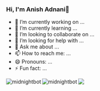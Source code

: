 ### Hi, I'm Anish Adnani👋



- 🔭 I’m currently working on ...
- 🌱 I’m currently learning ...
- 👯 I’m looking to collaborate on ...
- 🤔 I’m looking for help with ...
- 💬 Ask me about ...
- 📫 How to reach me: ...
- 😄 Pronouns: ...
- ⚡ Fun fact: ...

<img align="left" src="https://github-readme-stats.vercel.app/api/top-langs/?username=midnitghbot&layout=compact&hide=html&theme=blue-green" alt="midnightbot" />

<img align="left" src="https://github-readme-stats.vercel.app/api?username=midnightbot&show_icons=true&theme=blue-green" alt="midnightbot" />

<img src="https://github-readme-stats.vercel.app/api?username=midnightbot&&show_icons=true&title_color=ffffff&icon_color=bb2acf&text_color=daf7dc&bg_color=151515">
